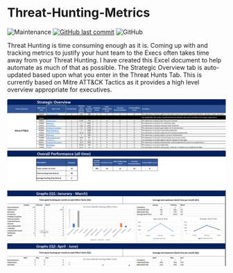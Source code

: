 # Threat-Hunting-Metrics

![Maintenance](https://img.shields.io/maintenance/yes/2022.svg?style=flat-square)
[![GitHub last commit](https://img.shields.io/github/last-commit/cybersheepdog/Threat-Hunting-Metrics.svg?style=flat-square)](https://github.com/cybersheepdog/Threat-Hunting-Metrics/commit/master)
![GitHub](https://img.shields.io/github/license/cybersheepdog/Threat-Hunting-Metrics)


Threat Hunting is time consuming enough as it is.  Coming up with and tracking metrics to justify your hunt team to the Execs often takes time away from your Threat Hunting.  I have created this Excel document to help automate as much of that as possible. The Strategic Overview tab is auto-updated based upon what you enter in the Threat Hunts Tab.  This is currently based on Mitre ATT&CK Tactics as it provides a high level overview appropriate for executives.


![Strategic Overview](strat_overview.png)



![Quarterly Graphs](TH_Q_Graphs.png)

